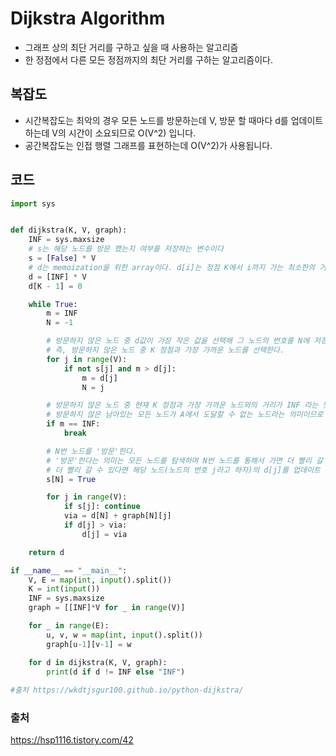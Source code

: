 # Dijkstra Algorithm

- 그래프 상의 최단 거리를 구하고 싶을 때 사용하는 알고리즘
- 한 정점에서 다른 모든 정점까지의 최단 거리를 구하는 알고리즘이다.



## 복잡도

- 시간복잡도는 최악의 경우 모든 노드를 방문하는데 V, 방문 할 때마다 d를 업데이트하는데 V의 시간이 소요되므로 O(V^2) 입니다.
- 공간복잡도는 인접 행렬 그래프를 표현하는데 O(V^2)가 사용됩니다.





## 코드

```python
import sys


def dijkstra(K, V, graph):
    INF = sys.maxsize
    # s는 해당 노드를 방문 했는지 여부를 저장하는 변수이다
    s = [False] * V
    # d는 memoization을 위한 array이다. d[i]는 정점 K에서 i까지 가는 최소한의 거리가 저장되어 있다.
    d = [INF] * V
    d[K - 1] = 0

    while True:
        m = INF
        N = -1

        # 방문하지 않은 노드 중 d값이 가장 작은 값을 선택해 그 노드의 번호를 N에 저장한다.
        # 즉, 방문하지 않은 노드 중 K 정점과 가장 가까운 노드를 선택한다.
        for j in range(V):
            if not s[j] and m > d[j]:
                m = d[j]
                N = j

        # 방문하지 않은 노드 중 현재 K 정점과 가장 가까운 노드와의 거리가 INF 라는 뜻은
        # 방문하지 않은 남아있는 모든 노드가 A에서 도달할 수 없는 노드라는 의미이므로 반복문을 빠져나간다.
        if m == INF:
            break

        # N번 노드를 '방문'한다.
        # '방문'한다는 의미는 모든 노드를 탐색하며 N번 노드를 통해서 가면 더 빨리 갈 수 있는 노드가 있는지 확인하고,
        # 더 빨리 갈 수 있다면 해당 노드(노드의 번호 j라고 하자)의 d[j]를 업데이트 해준다.
        s[N] = True

        for j in range(V):
            if s[j]: continue
            via = d[N] + graph[N][j]
            if d[j] > via:
                d[j] = via

    return d

if __name__ == "__main__":
    V, E = map(int, input().split())
    K = int(input())
    INF = sys.maxsize
    graph = [[INF]*V for _ in range(V)]

    for _ in range(E):
        u, v, w = map(int, input().split())
        graph[u-1][v-1] = w

    for d in dijkstra(K, V, graph):
        print(d if d != INF else "INF")
   
#출처 https://wkdtjsgur100.github.io/python-dijkstra/
```





### 출처

https://hsp1116.tistory.com/42